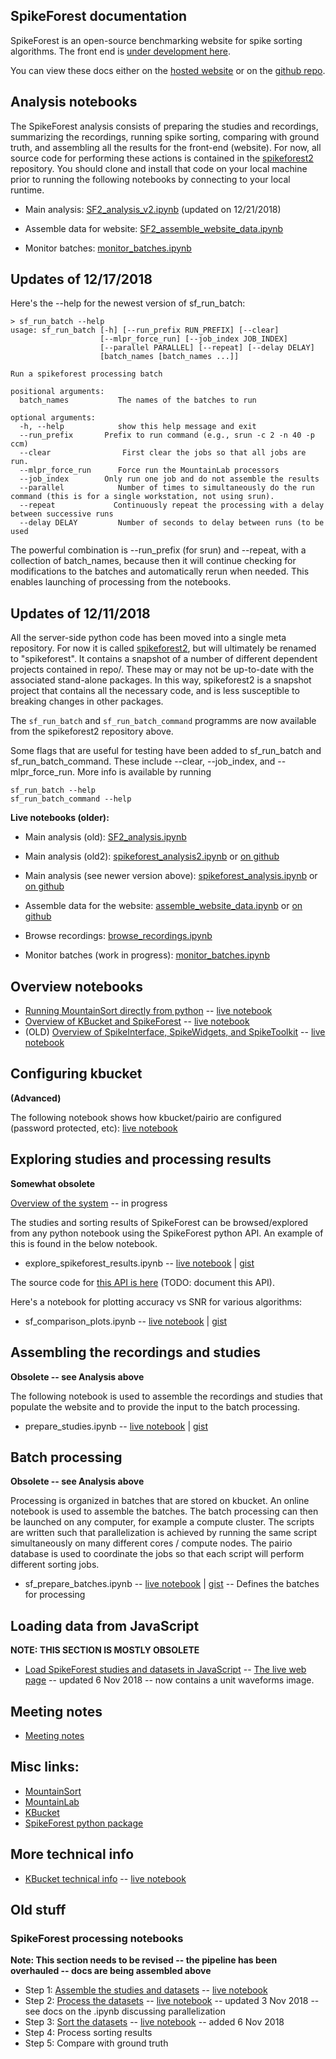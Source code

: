 ## SpikeForest documentation

SpikeForest is an open-source benchmarking website for spike sorting algorithms. The front end is [under development here](https://github.com/elovero/spike-front).

You can view these docs either on the [hosted website](https://users.flatironinstitute.org/~magland/spikeforest-docs/) or on the [github repo](https://github.com/flatironinstitute/spikeforest-docs/blob/master/docs/index.md).

## Analysis notebooks

The SpikeForest analysis consists of preparing the studies and recordings, summarizing the recordings, running spike sorting, comparing with ground truth, and assembling all the results for the front-end (website). For now, all source code for performing these actions is contained in the [spikeforest2](https://github.com/flatironinstitute/spikeforest2) repository. You should clone and install that code on your local machine prior to running the following notebooks by connecting to your local runtime.

* Main analysis: [SF2_analysis_v2.ipynb](https://colab.research.google.com/drive/1-K44BQrGNpsYQPBZzAVxiasocncT9YRd) (updated on 12/21/2018)

* Assemble data for website: [SF2_assemble_website_data.ipynb](https://colab.research.google.com/drive/1h8cbLNctaXmdBQ8kJ0ynnwPd5pjH5fpI)

* Monitor batches: [monitor_batches.ipynb](https://colab.research.google.com/drive/1KziclRIVO5xc10adflev7HSds7hHgvYH)

## Updates of 12/17/2018

Here's the --help for the newest version of sf_run_batch:
```
> sf_run_batch --help
usage: sf_run_batch [-h] [--run_prefix RUN_PREFIX] [--clear]
                    [--mlpr_force_run] [--job_index JOB_INDEX]
                    [--parallel PARALLEL] [--repeat] [--delay DELAY]
                    [batch_names [batch_names ...]]

Run a spikeforest processing batch

positional arguments:
  batch_names           The names of the batches to run

optional arguments:
  -h, --help            show this help message and exit
  --run_prefix       Prefix to run command (e.g., srun -c 2 -n 40 -p ccm)
  --clear                First clear the jobs so that all jobs are run.
  --mlpr_force_run      Force run the MountainLab processors
  --job_index        Only run one job and do not assemble the results
  --parallel            Number of times to simultaneously do the run command (this is for a single workstation, not using srun).
  --repeat             Continuously repeat the processing with a delay between successive runs
  --delay DELAY         Number of seconds to delay between runs (to be used
```

The powerful combination is --run_prefix (for srun) and --repeat, with a collection of batch_names, because then it will continue checking for modifications to the batches and automatically rerun when needed. This enables launching of processing from the notebooks.

## Updates of 12/11/2018

All the server-side python code has been moved into a single meta repository. For now it is called [spikeforest2](https://github.com/flatironinstitute/spikeforest2), but will ultimately be renamed to "spikeforest". It contains a snapshot of a number of different dependent projects contained in repo/. These may or may not be up-to-date with the associated stand-alone packages. In this way, spikeforest2 is a snapshot project that contains all the necessary code, and is less susceptible to breaking changes in other packages.

The `sf_run_batch` and `sf_run_batch_command` programms are now available from the spikeforest2 repository above.

Some flags that are useful for testing have been added to sf_run_batch and sf_run_batch_command. These include --clear, --job_index, and --mlpr_force_run. More info is available by running

```
sf_run_batch --help
sf_run_batch_command --help
```

**Live notebooks (older):**

* Main analysis (old): [SF2_analysis.ipynb](https://colab.research.google.com/drive/1FRyVQeU_oBhCG9jFaX7sFS6EafR0pwPd)

* Main analysis (old2): [spikeforest_analysis2.ipynb](https://colab.research.google.com/github/flatironinstitute/spikeforest-docs/blob/master/notebooks/spikeforest_analysis2.ipynb) or [on github](https://github.com/flatironinstitute/spikeforest-docs/blob/master/notebooks/spikeforest_analysis2.ipynb)

* Main analysis (see newer version above): [spikeforest_analysis.ipynb](https://colab.research.google.com/github/flatironinstitute/spikeforest-docs/blob/master/notebooks/spikeforest_analysis.ipynb) or [on github](https://github.com/flatironinstitute/spikeforest-docs/blob/master/notebooks/spikeforest_analysis.ipynb)
* Assemble data for the website: [assemble_website_data.ipynb](https://colab.research.google.com/github/flatironinstitute/spikeforest-docs/blob/master/notebooks/assemble_website_data.ipynb) or [on github](https://github.com/flatironinstitute/spikeforest-docs/blob/master/notebooks/assemble_website_data.ipynb)
* Browse recordings: [browse_recordings.ipynb](https://colab.research.google.com/github/flatironinstitute/spikeforest-docs/blob/master/notebooks/browse_recordings.ipynb)
* Monitor batches (work in progress): [monitor_batches.ipynb](https://colab.research.google.com/github/flatironinstitute/spikeforest-docs/blob/master/notebooks/monitor_batches.ipynb)

## Overview notebooks

* [Running MountainSort directly from python](https://gist.github.com/magland/ee686398228a16adf8b95af4edde096b) -- [live notebook](https://colab.research.google.com/gist/magland/ee686398228a16adf8b95af4edde096b)
* [Overview of KBucket and SpikeForest](https://gist.github.com/magland/318c7bc43df9dd528f667589eaa2482d) -- [live notebook](https://colab.research.google.com/gist/magland/318c7bc43df9dd528f667589eaa2482d)
* (OLD) [Overview of SpikeInterface, SpikeWidgets, and SpikeToolkit](https://gist.github.com/magland/e43542fe2dfe856fd04903b9ff1f8e4e) -- [live notebook](https://colab.research.google.com/gist/magland/e43542fe2dfe856fd04903b9ff1f8e4e)

## Configuring kbucket

**(Advanced)**

The following notebook shows how kbucket/pairio are configured (password protected, etc): [live notebook](https://colab.research.google.com/gist/magland/b4e675106063f0dd763b24c93d2ec395/kbucket_config.ipynb)

## Exploring studies and processing results

**Somewhat obsolete**

[Overview of the system](overview.md) -- in progress

The studies and sorting results of SpikeForest can be browsed/explored from any python notebook using the SpikeForest python API. An example of this is found in the below notebook.

* explore_spikeforest_results.ipynb -- [live notebook](https://colab.research.google.com/gist/magland/ec67d20c0a2c93ce2b6bc452d041783b/explore_spikeforest_results.ipynb) | [gist](https://gist.github.com/magland/ec67d20c0a2c93ce2b6bc452d041783b#file-explore_spikeforest_results-ipynb)

The source code for [this API is here](https://github.com/magland/spikeforest/blob/master/spikeforest/sfdata/sfdata.py) (TODO: document this API).

Here's a notebook for plotting accuracy vs SNR for various algorithms:

* sf_comparison_plots.ipynb -- [live notebook](https://colab.research.google.com/gist/magland/5c82306f20aa2a81ba9d429b5e1d3c23/sf_comparison_plots.ipynb) | [gist](https://gist.github.com/magland/5c82306f20aa2a81ba9d429b5e1d3c23#file-sf_comparison_plots-ipynb)



## Assembling the recordings and studies

**Obsolete -- see Analysis above**

The following notebook is used to assemble the recordings and studies that populate the website and to provide the input to the batch processing.

* prepare_studies.ipynb -- [live notebook](https://colab.research.google.com/gist/magland/4b97b837c594469e48b405066aa5bca5/prepare_studies.ipynb) | [gist](https://gist.github.com/magland/4b97b837c594469e48b405066aa5bca5)

## Batch processing

**Obsolete -- see Analysis above**

Processing is organized in batches that are stored on kbucket. An online notebook is used to assemble the batches. The batch processing can then be launched on any computer, for example a compute cluster. The scripts are written such that parallelization is achieved by running the same script simultaneously on many different cores / compute nodes. The pairio database is used to coordinate the jobs so that each script will perform different sorting jobs.

* sf_prepare_batches.ipynb -- [live notebook](https://colab.research.google.com/gist/magland/1a35e661f783aa97e4b31f67075fe12f/sf_prepare_batches.ipynb) | [gist](https://gist.github.com/magland/1a35e661f783aa97e4b31f67075fe12f) -- Defines the batches for processing

## Loading data from JavaScript

**NOTE: THIS SECTION IS MOSTLY OBSOLETE**

* [Load SpikeForest studies and datasets in JavaScript](https://codesandbox.io/s/w7pp32vo0w) -- [The live web page](https://w7pp32vo0w.codesandbox.io/) -- updated 6 Nov 2018 -- now contains a unit waveforms image.

## Meeting notes

* [Meeting notes](meeting_notes.md)

## Misc links:

* [MountainSort](mountainsort.md)
* [MountainLab](mountainlab.md)
* [KBucket](kbucket.md)
* [SpikeForest python package](https://github.com/magland/spikeforest)

## More technical info

* [KBucket technical info](https://gist.github.com/magland/fb2a879975f6e1d44cc624297c1b6656#file-kbucket_technical_info-ipynb) -- [live notebook](https://colab.research.google.com/gist/magland/fb2a879975f6e1d44cc624297c1b6656)

## Old stuff

### SpikeForest processing notebooks

**Note: This section needs to be revised -- the pipeline has been overhauled -- docs are being assembled above**

* Step 1: [Assemble the studies and datasets](https://gist.github.com/magland/4b97b837c594469e48b405066aa5bca5) -- [live notebook](https://colab.research.google.com/gist/magland/4b97b837c594469e48b405066aa5bca5/prepare_studies.ipynb)
* Step 2: [Process the datasets](https://gist.github.com/magland/9d9d1a0a58aa694d5c2e71e3717dd1ef#file-notebook-ipynb) -- [live notebook](https://colab.research.google.com/gist/magland/9d9d1a0a58aa694d5c2e71e3717dd1ef) -- updated 3 Nov 2018 -- see docs on the .ipynb discussing parallelization
* Step 3: [Sort the datasets](https://gist.github.com/magland/3ba2b1fe6ff138deba0edaedb5de5867#file-notebook-ipynb) -- [live notebook](https://colab.research.google.com/gist/magland/3ba2b1fe6ff138deba0edaedb5de5867) -- added 6 Nov 2018
* Step 4: Process sorting results
* Step 5: Compare with ground truth

